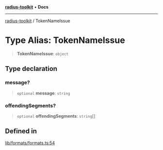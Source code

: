 [**radius-toolkit**](../README.md) • **Docs**

***

[radius-toolkit](../globals.md) / TokenNameIssue

# Type Alias: TokenNameIssue

> **TokenNameIssue**: `object`

## Type declaration

### message?

> `optional` **message**: `string`

### offendingSegments?

> `optional` **offendingSegments**: `string`[]

## Defined in

[lib/formats/formats.ts:54](https://github.com/rangle/radius-token-tango/blob/5b6e6f5adbda55f8c41a4c8308d1d8885a9b9a2f/packages/radius-toolkit/src/lib/formats/formats.ts#L54)
